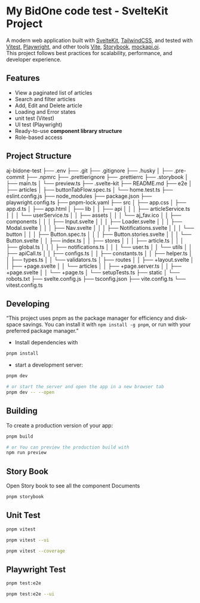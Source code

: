 # My BidOne code test - SvelteKit Project

A modern web application built with [SvelteKit](https://kit.svelte.dev/), [TailwindCSS](https://tailwindcss.com/), and tested with [Vitest](https://vitest.dev/), [Playwright](https://playwright.dev/), and other tools [Vite](https://vite.dev/), [Storybook](https://storybook.js.org/), [mockapi.oi](https://mockapi.io/).  
This project follows best practices for scalability, performance, and developer experience.

## Features

- View a paginated list of articles
- Search and filter articles
- Add, Edit and Delete article
- Loading and Error states
- unit test (Vitest)
- UI test (Playwright)
- Ready-to-use **component library structure**
- Role-based access

## Project Structure

aj-bidone-test
├── .env
├── .git
├── .gitignore
├── .husky
│   ├── .pre-commit
├── .npmrc
├── .prettierignore
├── .prettierrc
├── .storybook
│   ├── main.ts
│   └── preview.ts
├── .svelte-kit
├── README.md
├── e2e
│   ├── articles
│   ├── buttonTabFlow.spec.ts
│   └── home.test.ts
├── eslint.config.js
├── node_modules
├── package.json
├── playwright.config.ts
├── pnpm-lock.yaml
├── src
│   ├── app.css
│   ├── app.d.ts
│   ├── app.html
│   ├── lib
│   │   ├── api
│   │   │   ├── articleService.ts
│   │   │   └── userService.ts
│   │   ├── assets
│   │   │   └── aj_fav.ico
│   │   ├── components
│   │   │   ├── Input.svelte
│   │   │   ├── Loader.svelte
│   │   │   ├── Modal.svelte
│   │   │   ├── Nav.svelte
│   │   │   ├── Notifications.svelte
│   │   │   └── button
│   │   │       ├── Button.spec.ts
│   │   │       ├── Button.stories.svelte
│   │   │       └── Button.svelte
│   │   ├── index.ts
│   │   ├── stores
│   │   │   ├── article.ts
│   │   │   ├── global.ts
│   │   │   ├── notifications.ts
│   │   │   └── user.ts
│   │   └── utils
│   │       ├── apiCall.ts
│   │       ├── configs.ts
│   │       ├── constants.ts
│   │       ├── helper.ts
│   │       ├── types.ts
│   │       └── validators.ts
│   ├── routes
│   │   ├── +layout.svelte
│   │   ├── +page.svelte
│   │   └── articles
│   │       ├── +page.server.ts
│   │       ├── +page.svelte
│   │       └── +page.ts
│   └── setupTests.ts
├── static
│   └── robots.txt
├── svelte.config.js
├── tsconfig.json
├── vite.config.ts
└── vitest.config.ts

## Developing

“This project uses pnpm as the package manager for efficiency and disk-space savings.
You can install it with `npm install -g pnpm`, or run with your preferred package manager.”

- Install dependencies with 

```sh
pnpm install
```
- start a development server:

```sh
pnpm dev

# or start the server and open the app in a new browser tab
pnpm dev -- --open
```

## Building

To create a production version of your app:

```sh
pnpm build

# or You can preview the production build with 
npm run preview
```

## Story Book

Open Story book to see all the component Documents

```sh
pnpm storybook
```

## Unit Test

```sh
pnpm vitest

pnpm vitest --ui

pnpm vitest --coverage 
```

## Playwright Test

```sh
pnpm test:e2e

pnpm test:e2e --ui
```